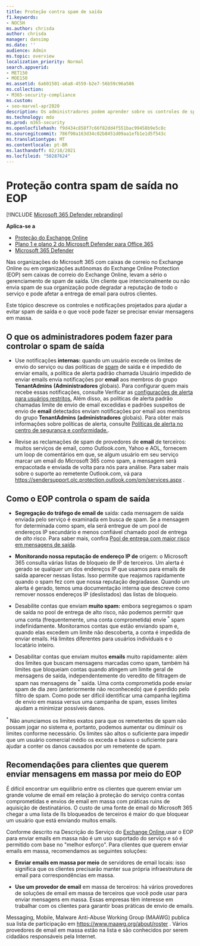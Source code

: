 ```yaml
---
title: Proteção contra spam de saída
f1.keywords:
- NOCSH
ms.author: chrisda
author: chrisda
manager: dansimp
ms.date: ''
audience: Admin
ms.topic: overview
localization_priority: Normal
search.appverid:
- MET150
- MOE150
ms.assetid: 6a601501-a6a8-4559-b2e7-56b59c96a586
ms.collection:
- M365-security-compliance
ms.custom:
- seo-marvel-apr2020
description: Os administradores podem aprender sobre os controles de spam de saída no Exchange Online Protection (EOP) e o que fazer se você precisar enviar mensagens em massa.
ms.technology: mdo
ms.prod: m365-security
ms.openlocfilehash: f9d434c858f7c66f82dd4f551bac99458b9e5c8c
ms.sourcegitcommit: 786f90a163d34c02b8451d09aa1efb1e1d5f543c
ms.translationtype: MT
ms.contentlocale: pt-BR
ms.lasthandoff: 02/18/2021
ms.locfileid: "50287624"
---
```

# <a name="outbound-spam-protection-in-eop"></a>Proteção contra spam de saída no EOP

[!INCLUDE [Microsoft 365 Defender rebranding](../includes/microsoft-defender-for-office.md)]

**Aplica-se a**
- [Proteção do Exchange Online](exchange-online-protection-overview.md)
- [Plano 1 e plano 2 do Microsoft Defender para Office 365](office-365-atp.md)
- [Microsoft 365 Defender](../mtp/microsoft-threat-protection.md)

Nas organizações do Microsoft 365 com caixas de correio no Exchange Online ou em organizações autônomas do Exchange Online Protection (EOP) sem caixas de correio do Exchange Online, levam a sério o gerenciamento de spam de saída. Um cliente que intencionalmente ou não envia spam de sua organização pode degradar a reputação de todo o serviço e pode afetar a entrega de email para outros clientes.

Este tópico descreve os controles e notificações projetados para ajudar a evitar spam de saída e o que você pode fazer se precisar enviar mensagens em massa.

## <a name="what-admins-can-do-to-control-outbound-spam"></a>O que os administradores podem fazer para controlar o spam de saída

- Use notificações **internas:** quando um usuário excede [](https://docs.microsoft.com/office365/servicedescriptions/exchange-online-service-description/exchange-online-limits#sending-limits-across-office-365-options) os limites de envio do serviço ou das políticas de [spam](configure-the-outbound-spam-policy.md) de saída e é impedido de enviar emails, a política de alerta padrão chamada Usuário impedido de enviar emails envia notificações por **email** aos membros do grupo **TenantAdmins** **(Administradores** globais). Para configurar quem mais recebe essas notificações, consulte Verificar as [configurações de alerta para usuários restritos.](removing-user-from-restricted-users-portal-after-spam.md#verify-the-alert-settings-for-restricted-users) Além disso, as  políticas de alerta padrão chamadas limite de envio de email excedidas e padrões suspeitos de envio de **email** detectados enviam notificações por email aos membros do grupo **TenantAdmins** **(administradores** globais). Para obter mais informações sobre políticas de alerta, consulte [Políticas de alerta no centro de segurança e conformidade.](../../compliance/alert-policies.md).

- Revise as reclamações de spam de provedores de **email** de terceiros: muitos serviços de email, como Outlook.com, Yahoo e AOL, fornecem um loop de comentários em que, se algum usuário em seu serviço marcar um email do Microsoft 365 como spam, a mensagem será empacotada e enviada de volta para nós para análise. Para saber mais sobre o suporte ao remetente Outlook.com, vá para <https://sendersupport.olc.protection.outlook.com/pm/services.aspx> .

## <a name="how-eop-controls-outbound-spam"></a>Como o EOP controla o spam de saída

- **Segregação do tráfego de email de** saída: cada mensagem de saída enviada pelo serviço é examinada em busca de spam. Se a mensagem for determinada como spam, ela será entregue de um pool de endereços IP secundário e menos confiável chamado pool de entrega de _alto risco._ Para saber mais, confira [Pool de entrega com maior risco em mensagens de saída](high-risk-delivery-pool-for-outbound-messages.md).

- **Monitorando nossa reputação de endereço IP de** origem: o Microsoft 365 consulta várias listas de bloqueio de IP de terceiros. Um alerta é gerado se qualquer um dos endereços IP que usamos para emails de saída aparecer nessas listas. Isso permite que reajamos rapidamente quando o spam fez com que nossa reputação degradasse. Quando um alerta é gerado, temos uma documentação interna que descreve como remover nossos endereços IP (deslistados) das listas de bloqueio.

- Desabilite contas que enviam **muito spam:** embora segregamos o spam de saída no pool de entrega de alto risco, não podemos permitir que uma conta (frequentemente, uma conta comprometida) envie <sup>\*</sup> spam indefinidamente. Monitoramos contas que estão enviando spam e, quando elas excedem um limite não descoberta, a conta é impedida de enviar emails. Há limites diferentes para usuários individuais e o locatário inteiro.

- Desabilitar contas que enviam muitos **emails** muito rapidamente: além dos limites que buscam mensagens marcadas como spam, também há limites que bloqueiam contas quando atingem um limite geral de mensagens de saída, independentemente do veredito de filtragem de spam nas mensagens de <sup>\*</sup> saída. Uma conta comprometida pode enviar spam de dia zero (anteriormente não reconhecedo) que é perdido pelo filtro de spam. Como pode ser difícil identificar uma campanha legítima de envio em massa versus uma campanha de spam, esses limites ajudam a minimizar possíveis danos.

<sup>\*</sup> Não anunciamos os limites exatos para que os remetentes de spam não possam jogar no sistema e, portanto, podemos aumentar ou diminuir os limites conforme necessário. Os limites são altos o suficiente para impedir que um usuário comercial médio os exceda e baixos o suficiente para ajudar a conter os danos causados por um remetente de spam.

## <a name="recommendations-for-customers-who-want-to-send-mass-mailings-through-eop"></a>Recomendações para clientes que querem enviar mensagens em massa por meio do EOP

É difícil encontrar um equilíbrio entre os clientes que querem enviar um grande volume de email em relação à proteção do serviço contra contas comprometidas e envios de email em massa com práticas ruins de aquisição de destinatários. O custo de uma fonte de email do Microsoft 365 chegar a uma lista de IIs bloqueados de terceiros é maior do que bloquear um usuário que está enviando muitos emails.

Conforme descrito na Descrição do Serviço do [Exchange Online,](https://docs.microsoft.com/office365/servicedescriptions/exchange-online-service-description/exchange-online-limits)usar o EOP para enviar emails em massa não é um uso suportado do serviço e só é permitido com base no "melhor esforço". Para clientes que querem enviar emails em massa, recomendamos as seguintes soluções:

- **Enviar emails em massa por meio** de servidores de email locais: isso significa que os clientes precisarão manter sua própria infraestrutura de email para correspondências em massa.

- **Use um provedor de email** em massa de terceiros: há vários provedores de soluções de email em massa de terceiros que você pode usar para enviar mensagens em massa. Essas empresas têm interesse em trabalhar com os clientes para garantir boas práticas de envio de emails.

Messaging, Mobile, Malware Anti-Abuse Working Group (MAAWG) publica sua lista de participação em <https://www.maawg.org/about/roster> . Vários provedores de email em massa estão na lista e são conhecidos por serem cidadãos responsáveis pela Internet.
